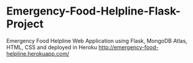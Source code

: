 # Emergency-Food-Helpline-Flask-Project
Emergency Food Helpline Web Application using Flask, MongoDB Atlas, HTML, CSS and deployed in Heroku
http://emergency-food-helpline.herokuapp.com/

